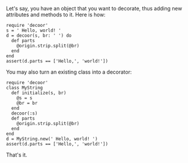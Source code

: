 Let's say, you have an object that you want to decorate, thus
adding new attributes and methods to it. Here is how:

```
require 'decoor'
s = ' Hello, world! '
d = decoor(s, br: ' ') do
  def parts
    @origin.strip.split(@br)
  end
end
assert(d.parts == ['Hello,', 'world!'])
```

You may also turn an existing class into a decorator:

```
require 'decoor'
class MyString
  def initialize(s, br)
    @s = s
    @br = br
  end
  decoor(:s)
  def parts
    @origin.strip.split(@br)
  end
end
d = MyString.new(' Hello, world! ')
assert(d.parts == ['Hello,', 'world!'])
```

That's it.
